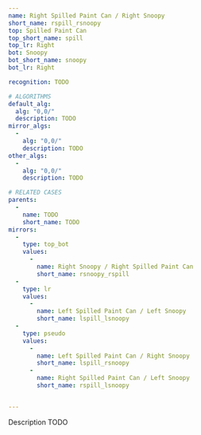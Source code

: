 ```yaml
---
name: Right Spilled Paint Can / Right Snoopy
short_name: rspill_rsnoopy
top: Spilled Paint Can
top_short_name: spill
top_lr: Right
bot: Snoopy
bot_short_name: snoopy
bot_lr: Right

recognition: TODO

# ALGORITHMS
default_alg:
  alg: "0,0/"
  description: TODO
mirror_algs:
  -
    alg: "0,0/"
    description: TODO
other_algs:
  -
    alg: "0,0/"
    description: TODO

# RELATED CASES
parents:
  -
    name: TODO
    short_name: TODO
mirrors:
  -
    type: top_bot
    values: 
      -
        name: Right Snoopy / Right Spilled Paint Can
        short_name: rsnoopy_rspill
  -
    type: lr
    values: 
      -
        name: Left Spilled Paint Can / Left Snoopy
        short_name: lspill_lsnoopy
  -
    type: pseudo
    values: 
      -
        name: Left Spilled Paint Can / Right Snoopy
        short_name: lspill_rsnoopy
      -
        name: Right Spilled Paint Can / Left Snoopy
        short_name: rspill_lsnoopy


---
```


Description TODO

